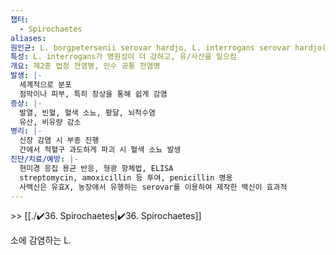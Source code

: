 ```yaml
---
챕터:
  - Spirochaetes
aliases: 
원인균: L. borgpetersenii serovar hardjo, L. interrogans serovar hardjo(주)
특성: L. interrogans가 병원성이 더 강하고, 유/사산을 일으킴
개요: 제2종 법정 전염병, 인수 공통 전염병
발생: |-
  세계적으로 분포
  점막이나 피부, 특히 창상을 통해 쉽게 감염
증상: |-
  발열, 빈혈, 혈색 소뇨, 황달, 뇌척수염
  유산, 비유량 감소
병리: |-
  신장 감염 시 부종 진행
  간에서 적혈구 과도하게 파괴 시 혈색 소뇨 발생
진단/치료/예방: |-
  현미경 응집 용균 반응, 형광 항체법, ELISA
  streptomycin, amoxicillin 등 투여, penicillin 병용
  사백신은 유효X, 농장애서 유행하는 serovar를 이용하여 제작한 백신이 효과적
---
```

\>> [[./✔️36. Spirochaetes|✔️36. Spirochaetes]]

소에 감염하는 L.